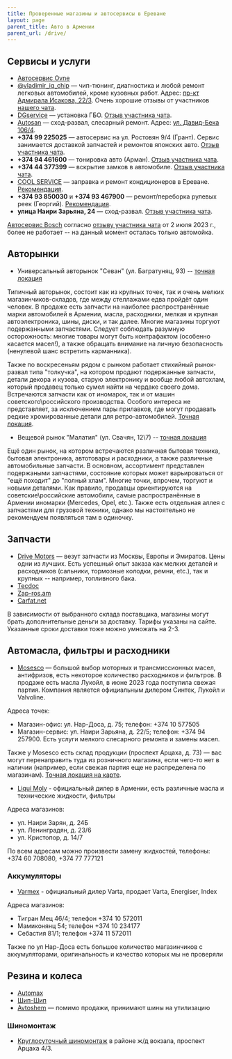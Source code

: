 ```yaml
---
title: Проверенные магазины и автосервисы в Ереване
layout: page
parent_title: Авто в Армении
parent_url: /drive/
---
```


## Сервисы и услуги

- [Автосервис Ovne](https://ovne.am/ru/content/2/)
- [@vladimir_iq_chip](https://t.me/vladimir_iq_chip) — чип-тюнинг, диагностика и любой ремонт легковых автомобилей, кроме кузовных работ. Адрес: [пр-кт Адмирала Исакова, 22/3](https://yandex.ru/maps/10262/yerevan/house/YE0YcgFkT0YOQFpqfX10eXRlZw==/). Очень хорошие отзывы от участников [нашего чата](https://t.me/am_autoclub).
- [DGservice](https://autogaz.am/) — установка ГБО. [Отзыв участника чата](https://t.me/am_autoclub/1937).
- [Autosan](http://www.autosan.am) — сход-развал, слесарный ремонт. Адрес: [ул. Давид-Бека 106/4](https://yandex.ru/maps/-/CCUHM6VB-A).
- **+374 99 225025** — автосервис на ул. Ростовян 9/4 (Грант). Сервис занимается доставкой запчастей и ремонтов японских авто. [Отзыв участника чата](https://t.me/am_autoclub/16495).
- **+374 94 461600** — тонировка авто (Арман). [Отзыв участника чата](https://t.me/am_autoclub/16188).
- **+374 44 377399** — вскрытие замков в автомобиле. [Отзыв участника чата](https://t.me/am_autoclub/21150).
- [COOL SERVICE](http://www.list.am/item/17643118) — заправка и ремонт кондиционеров в Ереване. [Рекомендация](https://t.me/am_autoclub/3814).
- **+374 93 850030** и **+374 93 467900** — ремонт/переборка рулевых реек (Георгий). [Рекомендация](https://t.me/am_autoclub/18105).
- **улица Наири Зарьяна, 24** — сход-развал. [Отзыв участника чата](https://t.me/am_autoclub/3459).

[Автосервис Bosch](https://yandex.ru/maps/org/avtoservis_bosh/140208137362/) согласно [отзыву участника чата](https://t.me/am_autoclub/35299) от 2 июля 2023 г., более не работает -- на данный момент осталась только автомойка.

## Авторынки

- Универсальный авторынок "Севан" (ул. Багратуняц, 93) -- [точная локация](https://yandex.ru/maps/-/CCUSF2ei3C)

Типичный авторынок, состоит как из крупных точек, так и очень мелких магазинчиков-складов, где между стеллажами едва пройдёт один человек. В продаже есть запчасти на наиболее распространённые марки автомобилей в Армении, масла, расходники, мелкая и крупная автоэлектроника, шины, диски, и так далее. Многие магазины торгуют подержанными запчастями. Следует соблюдать разумную осторожность: многие товары могут быть контрафактом (особенно касается масел!), а также обращать внимание на личную безопасность (ненулевой шанс встретить карманника).

Также по воскресеньям рядом с рынком работает стихийный рынок-развал типа "толкучка", на котором продают подержанные запчасти, детали декора и кузова, старую электронику и вообще любой автохлам, который продавец только сумел найти на чердаке своего дома. Встречаются запчасти как от иномарок, так и от машин советского\российского производства. Особого интереса не представляет, за исключением пары прилавков, где могут продавать редкие хромированные детали для ретро-автомобилей. [Точная локация](https://yandex.ru/maps/-/CCUHMKvslB).

- Вещевой рынок "Малатия" (ул. Свачян, 12\7) -- [точная локация](https://yandex.ru/maps/-/CCUHMKTCSA)

Ещё один рынок, на котором встречаются различная бытовая техника, бытовая электроника, автотовары и расходники, а также различные автомобильные запчасти. В основном, ассортимент представлен подержаными запчастями, состояние которых может варьироваться от "ещё походит" до "полный хлам". Многие точки, впрочем, торгуют и новыми деталями. Как правило, продавцы ориентируются на советские\российские автомобили, самые распространённые в Армении иномарки (Mercedes, Opel, etc.). Также есть отдельная аллея с запчастями для грузовой техники, однако мы настоятельно не рекомендуем появляться там в одиночку.

## Запчасти

- [Drive Motors](https://shop.drivemotors.am/) — везут запчасти из Москвы, Европы и Эмиратов. Цены одни из лучших. Есть успешный опыт заказа как мелких деталей и расходников (сальники, тормозные колодки, ремни, etc.), так и крупных -- например, топливного бака.
- [Tecdoc](https://tecdoc.am/)
- [Zap-ros.am](https://zap-ros.am/)
- [Carfat.net](https://carfat.net/)

В зависимости от выбранного склада поставщика, магазины могут брать дополнительные деньги за доставку. Тарифы указаны
на сайте. Указанные сроки доставки тоже можно умножать на 2-3.

## Автомасла, фильтры и расходники

- [Mosesco](https://mosesco.am/) — большой выбор моторных и трансмиссионных масел, антифризов, есть некоторое количество расходников и фильтров. В продаже есть масла Лукойл, в июне 2023 года поступила свежая партия. Компания является официальным дилером Синтек, Лукойл и Valvoline.

Адреса точек:
- Магазин-офис: ул. Нар-Доса, д. 75; телефон: +374 10 577505
- Магазин-сервис: ул. Наири Зарьяна, д. 22/5; телефон: +374 94 257900. Есть услуги мелкого слесарного ремонта и замены масел.

Также у Mosesco есть склад продукции (проспект Арцаха, д. 73) — вас могут перенаправить туда из розничного магазина, если чего-то нет в наличии (например, если свежая партия еще не распределена по магазинам). [Точная локация на карте](https://www.google.com/maps/place/40%C2%B007'06.5%22N+44%C2%B030'31.9%22E/@40.1184586,44.5069035,403m/).

- [Liqui Moly](https://www.liquimoly.am/) - официальный дилер в Армении, есть различные масла и технические жидкости, фильтры

Адреса магазинов:
- ул. Наири Зарян, д. 24Б
- ул. Ленинградян, д. 23/6
- ул. Кристопор, д. 14/7

По всем адресам можно произвести замену жидкостей, телефоны: +374 60 708080, +374 77 777121

### Аккумуляторы

- [Varmex](https://varmex.am/) - официальный дилер Varta, продает Varta, Energiser, Index

Адреса магазинов:
- Тигран Мец 46/4; телефон +374 10 572011
- Мамиконянц 54; телефон +374 10 234177
- Себастия 81/1; телефон +374 11 572011

Также по ул Нар-Доса есть большое количество магазинчиков с аккумуляторами, оригинальность и качество которых мы не проверяли

## Резина и колеса

- [Automax](https://automax.am/ru/)
- [Шип-Шип](https://erevan.ship-ship.ru/)
- [Avtoshem](https://avtoshem.am/) — помимо продажи, принимают шины на утилизацию

### Шиномонтаж

- [Круглосуточный шиномонтаж](https://yandex.ru/maps/org/lav_aniv/22647042088/) в районе ж/д вокзала, проспект Арцаха 4/3.

